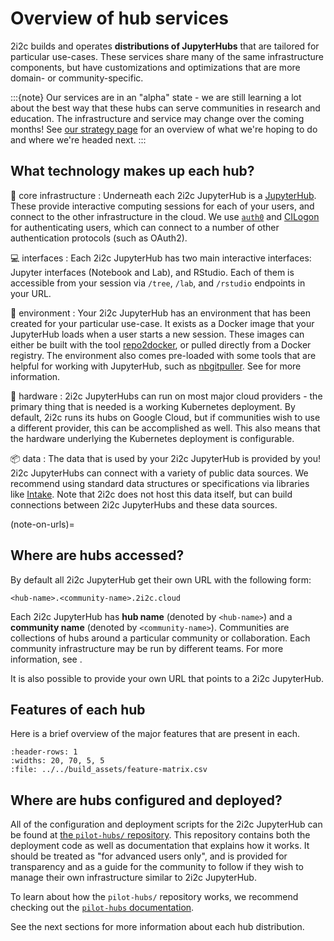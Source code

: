 # Overview of hub services

2i2c builds and operates **distributions of JupyterHubs** that are tailored for particular use-cases.
These services share many of the same infrastructure components, but have customizations and optimizations that are more domain- or community-specific.

:::{note}
Our services are in an "alpha" state - we are still learning a lot about the best way that these hubs can serve communities in research and education.
The infrastructure and service may change over the coming months!
See [our strategy page](../strategy.md) for an overview of what we're hoping to do and where we're headed next.
:::

## What technology makes up each hub?

🚀 core infrastructure
: Underneath each 2i2c JupyterHub is a [JupyterHub](https://jupyter.org/hub). These provide interactive computing sessions for each of your users, and connect to the other infrastructure in the cloud. We use [`auth0`](https://auth0.com/) and [CILogon](https://www.cilogon.org/) for authenticating users, which can connect to a number of other authentication protocols (such as OAuth2).

💻 interfaces
: Each 2i2c JupyterHub has two main interactive interfaces: Jupyter interfaces (Notebook and Lab), and RStudio. Each of them is accessible from your session via `/tree`, `/lab`, and `/rstudio` endpoints in your URL.

🌄 environment
: Your 2i2c JupyterHub has an environment that has been created for your particular use-case. It exists as a Docker image that your JupyterHub loads when a user starts a new session. These images can either be built with the tool [repo2docker](https://repo2docker.readthedocs.io/), or pulled directly from a Docker registry. The environment also comes pre-loaded with some tools that are helpful for working with JupyterHub, such as [nbgitpuller](https://jupyterhub.github.io/nbgitpuller). See [](environment/custom) for more information.

🤖 hardware
: 2i2c JupyterHubs can run on most major cloud providers - the primary thing that is needed is a working Kubernetes deployment. By default, 2i2c runs its hubs on Google Cloud, but if communities wish to use a different provider, this can be accomplished as well. This also means that the hardware underlying the Kubernetes deployment is configurable.

📦 data
: The data that is used by your 2i2c JupyterHub is provided by you! 2i2c JupyterHubs can connect with a variety of public data sources. We recommend using standard data structures or specifications via libraries like [Intake](https://intake.readthedocs.io/en/latest/). Note that 2i2c does not host this data itself, but can build connections between 2i2c JupyterHubs and these data sources.

(note-on-urls)=
## Where are hubs accessed?

By default all 2i2c JupyterHub get their own URL with the following form:

```
<hub-name>.<community-name>.2i2c.cloud
```

Each 2i2c JupyterHub has **hub name** (denoted by `<hub-name>`) and a **community name** (denoted by `<community-name>`). Communities are collections of hubs around a particular community or collaboration. Each community infrastructure may be run by different teams. For more information, see [](people-behind-hubs).

It is also possible to provide your own URL that points to a 2i2c JupyterHub.

## Features of each hub

Here is a brief overview of the major features that are present in each.

```{csv-table}
:header-rows: 1
:widths: 20, 70, 5, 5
:file: ../../build_assets/feature-matrix.csv
```

<script>
    headers = document.querySelectorAll(".feature-header");
    headers.forEach((header) => {
        td = header.parentElement
        td.setAttribute("colspan", "100")
        td.classList.add("feature-header")
        tr = td.parentElement
        tr.querySelectorAll("td:not(.feature-header)").forEach((td) => {
            td.remove()
        })
    })
</script>
<style>
    td.feature-header {
        font-weight: 500;
        background-color: #f8f9fa;
    }
</style>

## Where are hubs configured and deployed?

All of the configuration and deployment scripts for the 2i2c JupyterHub can be found at [the `pilot-hubs/` repository](https://github.com/2i2c-org/pilot-hubs). This repository contains both the deployment code as well as documentation that explains how it works. It should be treated as "for advanced users only", and is provided for transparency and as a guide for the community to follow if they wish to manage their own infrastructure similar to 2i2c JupyterHub.

To learn about how the `pilot-hubs/` repository works, we recommend checking out the [`pilot-hubs` documentation](ph:index).

See the next sections for more information about each hub distribution.
